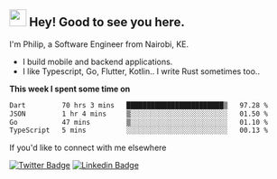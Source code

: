 <h2><img src="https://slackmojis.com/emojis/3643-cool-doge/download" width="30"/> Hey! Good to see you here.</h2>

<p>I'm Philip, a Software Engineer from Nairobi, KE. 

- I build mobile and backend applications.
- I like Typescript, Go, Flutter, Kotlin.. I write Rust sometimes too..</p>

**This week I spent some time on**
<!--START_SECTION:waka-->

```txt
Dart         70 hrs 3 mins   ████████████████████████▒   97.28 %
JSON         1 hr 4 mins     ▒░░░░░░░░░░░░░░░░░░░░░░░░   01.50 %
Go           47 mins         ▒░░░░░░░░░░░░░░░░░░░░░░░░   01.10 %
TypeScript   5 mins          ░░░░░░░░░░░░░░░░░░░░░░░░░   00.13 %
```

<!--END_SECTION:waka-->

If you'd like to connect with me elsewhere

[![Twitter Badge](https://img.shields.io/badge/-Twitter-1ca0f1?style=flat-square&labelColor=1ca0f1&logo=twitter&logoColor=white&link=https://twitter.com/_diogorodrigues)](https://twitter.com/kimathiphil)  [![Linkedin Badge](https://img.shields.io/badge/-LinkedIn-blue?style=flat-square&logo=Linkedin&logoColor=white&link=https://www.linkedin.com/in/philip-kimathi-2604a9114/)](https://www.linkedin.com/in/philip-kimathi-2604a9114/)
